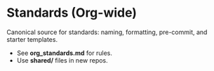 # Standards (Org-wide)

Canonical source for standards: naming, formatting, pre-commit, and starter templates.

- See **org_standards.md** for rules.
- Use **shared/** files in new repos.
